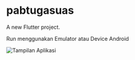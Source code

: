 # pabtugasuas

A new Flutter project.

Run menggunakan Emulator atau Device Android 

![Tampilan Aplikasi](https://drive.google.com/file/d/1UphSsAATYvxwAMM9cwUg8Kp6uKBBCr36/view?usp=drive_link)
